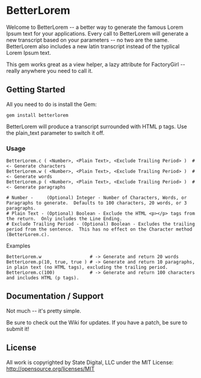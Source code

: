 # BetterLorem #

Welcome to BetterLorem -- a better way to generate the famous Lorem Ipsum text for your applications.  Every call to BetterLorem will generate a new transcript based on your parameters -- no two are the same.  BetterLorem also includes a new latin transcript instead of the typlical Lorem Ipsum text.

This gem works great as a view helper, a lazy attribute for FactoryGirl -- really anywhere you need to call it.


## Getting Started ##

All you need to do is install the Gem:

    gem install betterlorem

BetterLorem will produce a transcript surrounded with HTML p tags.  Use the plain_text parameter to switch it off.


### Usage ###

    BetterLorem.c ( <Number>, <Plain Text>, <Exclude Trailing Period> )  # <- Generate characters
    BetterLorem.w ( <Number>, <Plain Text>, <Exclude Trailing Period> )  # <- Generate words
    BetterLorem.p ( <Number>, <Plain Text>, <Exclude Trailing Period> )  # <- Generate paragraphs

    # Number -     (Optional) Integer - Number of Characters, Words, or Paragraphs to generate.  Defaults to 100 characters, 20 words, or 3 paragraphs.
    # Plain Text - (Optional) Boolean - Exclude the HTML <p></p> tags from the return.  Only includes the Line Ending.
    # Exclude Trailing Period - (Optional) Boolean - Excludes the trailing period from the sentence.  This has no effect on the Character method (BetterLorem.c).

Examples

    BetterLorem.w                  # -> Generate and return 20 words
    BetterLorem.p(10, true, true ) # -> Generate and return 10 paragraphs, in plain text (no HTML tags), excluding the trailing period.
    BetterLorem.c(100)             # -> Generate and return 100 characters and includes HTML (p tags).


## Documentation / Support ##

Not much -- it's pretty simple.

Be sure to check out the Wiki for updates.  If you have a patch, be sure to submit it!


## License ##

All work is copyrighted by State Digital, LLC under the MIT License:  http://opensource.org/licenses/MIT
